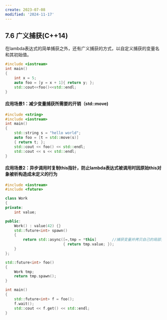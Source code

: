 ```yaml
---
create: 2023-07-08
modified: '2024-11-17'
---
```


## 7.6 广义捕获(C++14)

​	在lambda表达式的简单捕获之外，还有广义捕获的方式，以自定义捕获的变量名和其初始值。

```C++
#include <iostream>
int main()
{
    int x = 5;
    auto foo = [y = x + 1]{ return y; };
    std::cout<<foo()<<std::endl;
}
```

#### 应用场景1：减少变量捕获所需要的开销（std::move)

```C++
#include <string>
#include <iostream>
int main()
{
    std::string s = "hello world";
    auto foo = [t = std::move(s)]
    { return t; };
    std::cout << foo() << std::endl;
    std::cout << s << std::endl;
}
```

#### 应用场景2：异步调用时复制this指针，防止lambda表达式被调用时因原始this对象被析构造成未定义的行为

```C++
#include <iostream>
#include <future>

class Work
{
private:
    int value;

public:
    Work() : value(42) {}
    std::future<int> spawn()
    {
        return std::async([=,tmp = *this]		//捕获变量并拷贝自己的局部变量
                          { return tmp.value; });
    }
};

std::future<int> foo()
{
    Work tmp;
    return tmp.spawn();
}

int main()
{
    std::future<int> f = foo();
    f.wait();
    std::cout << f.get() << std::endl;
}
```